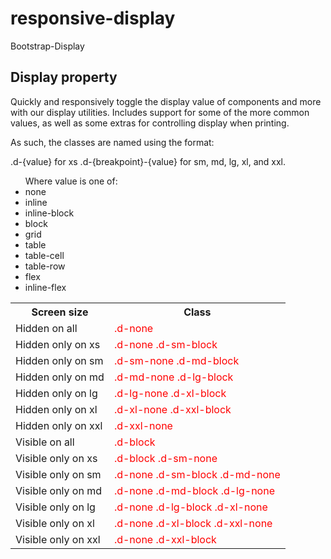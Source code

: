 # responsive-display
Bootstrap-Display

<h2>Display property</h2>

Quickly and responsively toggle the display value of 
components and more with our display utilities. 
Includes support for some of the more common values, as well as some extras for controlling display when printing.

As such, the classes are named using the format:

.d-{value} for xs
.d-{breakpoint}-{value} for sm, md, lg, xl, and xxl.
<ul> Where value is one of:


  <li>none</li>
<li>inline</li>
<li>inline-block</li>
<li>block</li>
<li>grid</li>
<li>table</li>
<li>table-cell</li>
<li>table-row</li>
<li>flex</li>
<li>inline-flex
</li>
</ul>

<table>
  <tr>
    <th>Screen size	</th>
    <th>Class</th>
  </tr>
  <tr>
    <td>Hidden on all	</td>
    <td style="color:red">.d-none</td>
  </tr>
  
  <tr>
    <td>Hidden only on xs	</td>
    <td style="color:red">.d-none .d-sm-block
</td>
  </tr>
  
  <tr>
    <td>Hidden only on sm		</td>
    <td style="color:red">.d-sm-none .d-md-block
</td>
  </tr>
  
  <tr>
    <td>Hidden only on md	</td>
    <td style="color:red">.d-md-none .d-lg-block
</td>
  </tr>
  
  <tr>
    <td>Hidden only on lg		</td>
    <td style="color:red">.d-lg-none .d-xl-block
</td>
  </tr>
  
  <tr>
    <td>Hidden only on xl		</td>
    <td style="color:red">.d-xl-none .d-xxl-block
</td>
  </tr>
  
  <tr>
    <td>Hidden only on xxl		</td>
    <td style="color:red">.d-xxl-none
</td>
  </tr>
  
  <tr>
    <td>Visible on all		</td>
    <td style="color:red">.d-block
</td>
  </tr>
  
  <tr>
    <td>Visible only on xs		</td>
    <td style="color:red">.d-block .d-sm-none
</td>
  </tr>
  
  <tr>
    <td>Visible only on sm		</td>
    <td style="color:red">.d-none .d-sm-block .d-md-none
</td>
  </tr>
  
  <tr>
    <td>Visible only on md		</td>
    <td style="color:red">.d-none .d-md-block .d-lg-none
</td>
  </tr>
  
  <tr>
    <td>Visible only on lg		</td>
    <td style="color:red">.d-none .d-lg-block .d-xl-none
</td>
  </tr>
  
  <tr>
    <td>Visible only on xl		</td>
    <td style="color:red">.d-none .d-xl-block .d-xxl-none
</td>
  </tr>
  
  <tr>
    <td>Visible only on xxl		</td>
    <td style="color:red">.d-none .d-xxl-block
</td>
  </tr>
</table>
